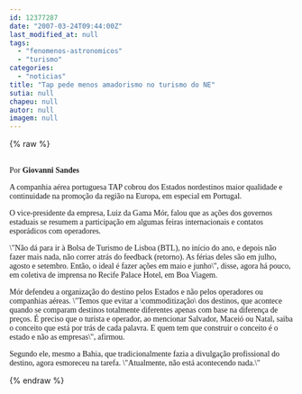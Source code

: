 ```yaml
---
id: 12377287
date: "2007-03-24T09:44:00Z"
last_modified_at: null
tags:
  - "fenomenos-astronomicos"
  - "turismo"
categories:
  - "noticias"
title: "Tap pede menos amadorismo no turismo do NE"
sutia: null
chapeu: null
autor: null
imagem: null
---
```

{% raw %}
<p><P><BR><FONT face=Verdana>Por <STRONG>Giovanni Sandes</STRONG></FONT></P></p>
<p><P><FONT face=Verdana>A companhia aérea portuguesa TAP cobrou dos Estados nordestinos maior qualidade e continuidade na promoção da região na Europa, em especial em Portugal. </FONT></P></p>
<p><P><FONT face=Verdana>O vice-presidente da empresa, Luiz da Gama Mór, falou que as ações dos governos estaduais se resumem a participação em algumas feiras internacionais e contatos esporádicos com operadores. </FONT></P></p>
<p><P><FONT face=Verdana>\"Não dá para ir à Bolsa de Turismo de Lisboa (BTL), no início do ano, e depois não fazer mais nada, não correr atrás do feedback (retorno). As férias deles são em julho, agosto e setembro. Então, o ideal é fazer ações em maio e junho\", disse, agora há pouco, em coletiva de imprensa no Recife Palace Hotel, em Boa Viagem.</FONT></P></p>
<p><P><FONT face=Verdana>Mór defendeu a organização do destino pelos Estados e não pelos operadores ou companhias aéreas. \"Temos que evitar a \commoditização\ dos destinos, que acontece quando se comparam destinos totalmente diferentes apenas com base na diferença de preços. É preciso que o turista e operador, ao mencionar Salvador, Maceió ou Natal, saiba o conceito que está por trás de cada palavra. E quem tem que construir o conceito é o estado e não as empresas\", afirmou. </FONT></P></p>
<p><P><FONT face=Verdana>Segundo ele, mesmo a Bahia, que tradicionalmente fazia a divulgação profissional do destino, agora esmoreceu na tarefa. \"Atualmente, não está acontecendo nada.\"</FONT></P> </p>
{% endraw %}